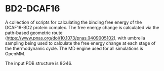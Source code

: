 # BD2-DCAF16 

A collection of scripts for calculating the binding free energy of the DCAF16-BD2 protein complex. The free energy change is calculated via the path-based geometric route (https://www.pnas.org/doi/10.1073/pnas.0409005102), with umbrella sampling being used to calculate the free energy change at each stage of the thermodynamic cycle. The MD engine used for all simulations is OpenMM.

The input PDB structure is 8G46.
